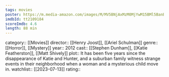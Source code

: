 ```yaml
---
tags: movies
poster: https://m.media-amazon.com/images/M/MV5BNjAxMzM0MjYwM15BMl5BanBnXkFtZTcwMjMwMjAyOA@@._V1_SX300.jpg
imdbId: tt2109184
scoreImdb: 4.6
length: 88 min
---
```


category:: [[Movies]]
director:: [[Henry Joost]], [[Ariel Schulman]]
genre:: [[Horror]], [[Mystery]]
year:: 2012
cast:: [[Stephen Dunham]], [[Katie Featherston]], [[Matt Shively]]
plot:: It has been five years since the disappearance of Katie and Hunter, and a suburban family witness strange events in their neighborhood when a woman and a mysterious child move in.
watchlist:: [[2023-07-13]]
rating::
